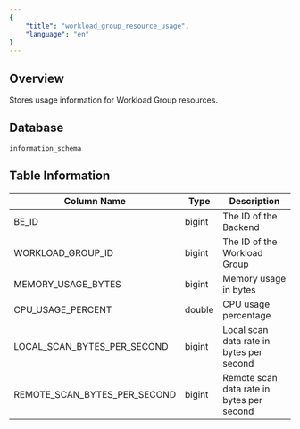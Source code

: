 ```yaml
---
{
    "title": "workload_group_resource_usage",
    "language": "en"
}
---
```


## Overview

Stores usage information for Workload Group resources.

## Database


`information_schema`


## Table Information

| Column Name                  | Type   | Description                               |
| ---------------------------- | ------ | ----------------------------------------- |
| BE_ID                        | bigint | The ID of the Backend                     |
| WORKLOAD_GROUP_ID            | bigint | The ID of the Workload Group              |
| MEMORY_USAGE_BYTES           | bigint | Memory usage in bytes                     |
| CPU_USAGE_PERCENT            | double | CPU usage percentage                      |
| LOCAL_SCAN_BYTES_PER_SECOND  | bigint | Local scan data rate in bytes per second  |
| REMOTE_SCAN_BYTES_PER_SECOND | bigint | Remote scan data rate in bytes per second |